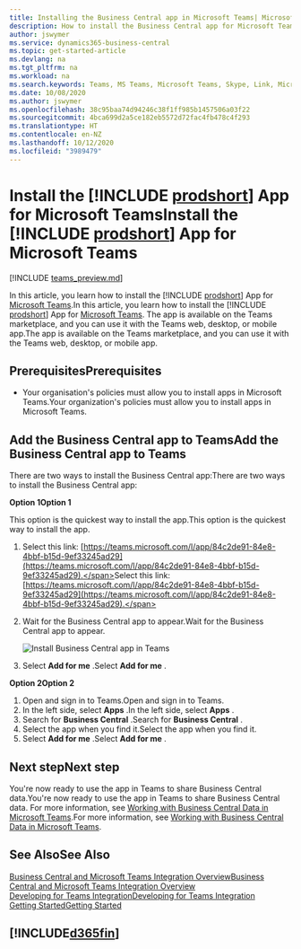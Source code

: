 ```yaml
---
title: Installing the Business Central app in Microsoft Teams| Microsoft Docs
description: How to install the Business Central app for Microsoft Teams.
author: jswymer
ms.service: dynamics365-business-central
ms.topic: get-started-article
ms.devlang: na
ms.tgt_pltfrm: na
ms.workload: na
ms.search.keywords: Teams, MS Teams, Microsoft Teams, Skype, Link, Microsoft 365, collaborate, collaboration, teamwork
ms.date: 10/08/2020
ms.author: jswymer
ms.openlocfilehash: 38c95baa74d94246c38f1ff985b1457506a03f22
ms.sourcegitcommit: 4bca699d2a5ce182eb5572d72fac4fb478c4f293
ms.translationtype: HT
ms.contentlocale: en-NZ
ms.lasthandoff: 10/12/2020
ms.locfileid: "3989479"
---
```

# <a name="install-the-prodshort-app-for-microsoft-teams"></a><span data-ttu-id="ee5ab-103">Install the [!INCLUDE [prodshort](includes/prodshort.md)] App for Microsoft Teams</span><span class="sxs-lookup"><span data-stu-id="ee5ab-103">Install the [!INCLUDE [prodshort](includes/prodshort.md)] App for Microsoft Teams</span></span>

[!INCLUDE [teams_preview.md](includes/teams_preview.md)]

<span data-ttu-id="ee5ab-104">In this article, you learn how to install the [!INCLUDE [prodshort](includes/prodshort.md)] App for [Microsoft Teams](https://www.microsoft.com/en-us/microsoft-365/microsoft-teams).</span><span class="sxs-lookup"><span data-stu-id="ee5ab-104">In this article, you learn how to install the [!INCLUDE [prodshort](includes/prodshort.md)] App for [Microsoft Teams](https://www.microsoft.com/en-us/microsoft-365/microsoft-teams).</span></span> <span data-ttu-id="ee5ab-105">The app is available on the Teams marketplace, and you can use it with the Teams web, desktop, or mobile app.</span><span class="sxs-lookup"><span data-stu-id="ee5ab-105">The app is available on the Teams marketplace, and you can use it with the Teams web, desktop, or mobile app.</span></span>

## <a name="prerequisites"></a><span data-ttu-id="ee5ab-106">Prerequisites</span><span class="sxs-lookup"><span data-stu-id="ee5ab-106">Prerequisites</span></span>

- <span data-ttu-id="ee5ab-107">Your organisation's policies must allow you to install apps in Microsoft Teams.</span><span class="sxs-lookup"><span data-stu-id="ee5ab-107">Your organization's policies must allow you to install apps in Microsoft Teams.</span></span>

## <a name="add-the-business-central-app-to-teams"></a><span data-ttu-id="ee5ab-108">Add the Business Central app to Teams</span><span class="sxs-lookup"><span data-stu-id="ee5ab-108">Add the Business Central app to Teams</span></span>

<span data-ttu-id="ee5ab-109">There are two ways to install the Business Central app:</span><span class="sxs-lookup"><span data-stu-id="ee5ab-109">There are two ways to install the Business Central app:</span></span>

<span data-ttu-id="ee5ab-110">**Option 1**</span><span class="sxs-lookup"><span data-stu-id="ee5ab-110">**Option 1**</span></span>

<span data-ttu-id="ee5ab-111">This option is the quickest way to install the app.</span><span class="sxs-lookup"><span data-stu-id="ee5ab-111">This option is the quickest way to install the app.</span></span>

1. <span data-ttu-id="ee5ab-112">Select this link: [https://teams.microsoft.com/l/app/84c2de91-84e8-4bbf-b15d-9ef33245ad29](https://teams.microsoft.com/l/app/84c2de91-84e8-4bbf-b15d-9ef33245ad29).</span><span class="sxs-lookup"><span data-stu-id="ee5ab-112">Select this link: [https://teams.microsoft.com/l/app/84c2de91-84e8-4bbf-b15d-9ef33245ad29](https://teams.microsoft.com/l/app/84c2de91-84e8-4bbf-b15d-9ef33245ad29).</span></span>

2. <span data-ttu-id="ee5ab-113">Wait for the Business Central app to appear.</span><span class="sxs-lookup"><span data-stu-id="ee5ab-113">Wait for the Business Central app to appear.</span></span>

    ![Install Business Central app in Teams](media/teams-install-app.png)

3. <span data-ttu-id="ee5ab-115">Select **Add for me** .</span><span class="sxs-lookup"><span data-stu-id="ee5ab-115">Select **Add for me** .</span></span>

<span data-ttu-id="ee5ab-116">**Option 2**</span><span class="sxs-lookup"><span data-stu-id="ee5ab-116">**Option 2**</span></span>

1. <span data-ttu-id="ee5ab-117">Open and sign in to Teams.</span><span class="sxs-lookup"><span data-stu-id="ee5ab-117">Open and sign in to Teams.</span></span>
2. <span data-ttu-id="ee5ab-118">In the left side, select **Apps** .</span><span class="sxs-lookup"><span data-stu-id="ee5ab-118">In the left side, select **Apps** .</span></span>
3. <span data-ttu-id="ee5ab-119">Search for **Business Central** .</span><span class="sxs-lookup"><span data-stu-id="ee5ab-119">Search for **Business Central** .</span></span>
4. <span data-ttu-id="ee5ab-120">Select the app when you find it.</span><span class="sxs-lookup"><span data-stu-id="ee5ab-120">Select the app when you find it.</span></span>
5. <span data-ttu-id="ee5ab-121">Select **Add for me** .</span><span class="sxs-lookup"><span data-stu-id="ee5ab-121">Select **Add for me** .</span></span>

## <a name="next-step"></a><span data-ttu-id="ee5ab-122">Next step</span><span class="sxs-lookup"><span data-stu-id="ee5ab-122">Next step</span></span>

<span data-ttu-id="ee5ab-123">You're now ready to use the app in Teams to share Business Central data.</span><span class="sxs-lookup"><span data-stu-id="ee5ab-123">You're now ready to use the app in Teams to share Business Central data.</span></span> <span data-ttu-id="ee5ab-124">For more information, see [Working with Business Central Data in Microsoft Teams](across-working-with-teams.md).</span><span class="sxs-lookup"><span data-stu-id="ee5ab-124">For more information, see [Working with Business Central Data in Microsoft Teams](across-working-with-teams.md).</span></span>

## <a name="see-also"></a><span data-ttu-id="ee5ab-125">See Also</span><span class="sxs-lookup"><span data-stu-id="ee5ab-125">See Also</span></span>

[<span data-ttu-id="ee5ab-126">Business Central and Microsoft Teams Integration Overview</span><span class="sxs-lookup"><span data-stu-id="ee5ab-126">Business Central and Microsoft Teams Integration Overview</span></span>](across-teams-overview.md)  
[<span data-ttu-id="ee5ab-127">Developing for Teams Integration</span><span class="sxs-lookup"><span data-stu-id="ee5ab-127">Developing for Teams Integration</span></span>](/dynamics365/business-central/dev-itpro/developer/devenv-develop-for-teams)  
[<span data-ttu-id="ee5ab-128">Getting Started</span><span class="sxs-lookup"><span data-stu-id="ee5ab-128">Getting Started</span></span>](product-get-started.md)  

## [!INCLUDE[d365fin](includes/free_trial_md.md)]  
